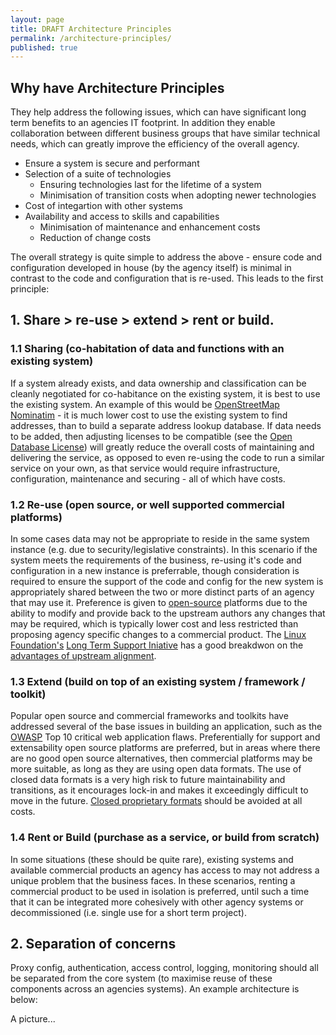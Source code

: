 ```yaml
---
layout: page
title: DRAFT Architecture Principles
permalink: /architecture-principles/
published: true
---
```


## Why have Architecture Principles

They help address the following issues, which can have significant long term
benefits to an agencies IT footprint. In addition they enable collaboration between different business groups
that have similar technical needs, which can greatly improve the efficiency of the overall agency.

 * Ensure a system is secure and performant
 * Selection of a suite of technologies
   * Ensuring technologies last for the lifetime of a system
   * Minimisation of transition costs when adopting newer technologies
 * Cost of integartion with other systems
 * Availability and access to skills and capabilities
   * Minimisation of maintenance and enhancement costs
   * Reduction of change costs

The overall strategy is quite simple to address the above - ensure code and configuration developed
in house (by the agency itself) is minimal in contrast to the code and configuration that is re-used.
This leads to the first principle:

## 1. Share > re-use > extend > rent or build.

### 1.1 Sharing (co-habitation of data and functions with an existing system)
If a system already exists, and data ownership and classification can be cleanly negotiated for 
co-habitance on the existing system, it is best to use the existing system. An example of this would
be [OpenStreetMap Nominatim](https://nominatim.openstreetmap.org/) - it is much lower cost to use the existing system to find addresses, than to build
a separate address lookup database. If data needs to be added, then adjusting licenses to be compatible (see the [Open Database License](http://opendatacommons.org/licenses/odbl/summary/))
will greatly reduce the overall costs of maintaining and delivering the service, as opposed to even re-using the code to 
run a similar service on your own, as that service would require infrastructure, configuration, maintenance and securing - all of
which have costs.

### 1.2 Re-use (open source, or well supported commercial platforms)
In some cases data may not be appropriate to reside in the same system instance (e.g. due to security/legislative constraints). In this scenario
if the system meets the requirements of the business, re-using it's code and configuration in a new instance is preferrable, though consideration
is required to ensure the support of the code and config for the new system is appropriately shared between the two or more distinct parts of an 
agency that may use it. Preference is given to [open-source](https://opensource.org/) platforms due to the ability to modify and provide back to the upstream authors any
changes that may be required, which is typically lower cost and less restricted than proposing agency specific changes to a commercial product.
The [Linux Foundation's](https://www.linuxfoundation.org/about) [Long Term Support Iniative](https://ltsi.linuxfoundation.org/what-is-ltsi) 
has a good breakdwon on the [advantages of upstream alignment](https://ltsi.linuxfoundation.org/what-is-ltsi/advantages-upstream-alignment).

### 1.3 Extend (build on top of an existing system / framework / toolkit)
Popular open source and commercial frameworks and toolkits have addressed several of the base issues in building an application,
such as the [OWASP](https://www.owasp.org/index.php/Main_Page) Top 10 critical web application flaws. Preferentially for support and
extensability open source platforms are preferred, but in areas where there are no good open source alternatives, then commercial
platforms may be more suitable, as long as they are using open data formats. The use of closed data formats is a very high risk to
future maintainability and transitions, as it encourages lock-in and makes it exceedingly difficult to move in the future.
[Closed proprietary formats](https://en.wikipedia.org/wiki/Proprietary_format#Closed_Proprietary_Formats) should be avoided at all costs.

### 1.4 Rent or Build (purchase as a service, or build from scratch)
In some situations (these should be quite rare), existing systems and available commercial products an agency has access to may not address a unique
problem that the business faces. In these scenarios, renting a commercial product to be used in isolation is preferred, until such a time that it can be integrated
more cohesively with other agency systems or decommissioned (i.e. single use for a short term project).

## 2. Separation of concerns
Proxy config, authentication, access control, logging, monitoring should all be separated from the core system (to maximise reuse of these components across an agencies systems).
An example architecture is below:

A picture...